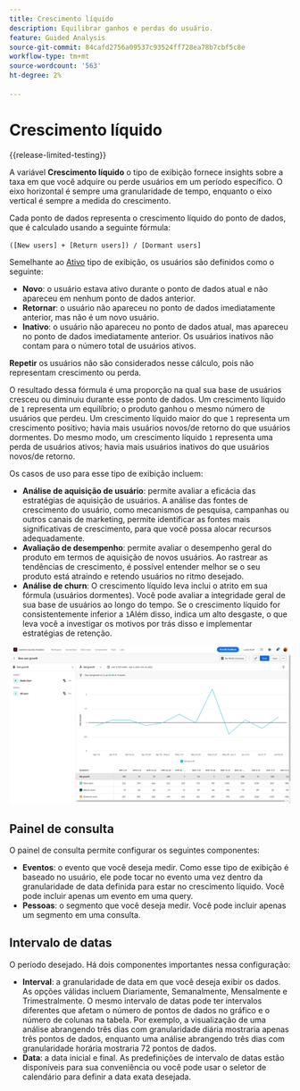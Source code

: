```yaml
---
title: Crescimento líquido
description: Equilibrar ganhos e perdas do usuário.
feature: Guided Analysis
source-git-commit: 84cafd2756a09537c93524ff728ea78b7cbf5c8e
workflow-type: tm+mt
source-wordcount: '563'
ht-degree: 2%

---
```


# Crescimento líquido

{{release-limited-testing}}

A variável **Crescimento líquido** o tipo de exibição fornece insights sobre a taxa em que você adquire ou perde usuários em um período específico. O eixo horizontal é sempre uma granularidade de tempo, enquanto o eixo vertical é sempre a medida do crescimento.

Cada ponto de dados representa o crescimento líquido do ponto de dados, que é calculado usando a seguinte fórmula:

`([New users] + [Return users]) / [Dormant users]`

Semelhante ao [Ativo](active.md) tipo de exibição, os usuários são definidos como o seguinte:

* **Novo**: o usuário estava ativo durante o ponto de dados atual e não apareceu em nenhum ponto de dados anterior.
* **Retornar**: o usuário não apareceu no ponto de dados imediatamente anterior, mas não é um novo usuário.
* **Inativo**: o usuário não apareceu no ponto de dados atual, mas apareceu no ponto de dados imediatamente anterior. Os usuários inativos não contam para o número total de usuários ativos.

**Repetir** os usuários não são considerados nesse cálculo, pois não representam crescimento ou perda.

O resultado dessa fórmula é uma proporção na qual sua base de usuários cresceu ou diminuiu durante esse ponto de dados. Um crescimento líquido de `1` representa um equilíbrio; o produto ganhou o mesmo número de usuários que perdeu. Um crescimento líquido maior do que `1` representa um crescimento positivo; havia mais usuários novos/de retorno do que usuários dormentes. Do mesmo modo, um crescimento líquido `1` representa uma perda de usuários ativos; havia mais usuários inativos do que usuários novos/de retorno.

Os casos de uso para esse tipo de exibição incluem:

* **Análise de aquisição de usuário**: permite avaliar a eficácia das estratégias de aquisição de usuários. A análise das fontes de crescimento do usuário, como mecanismos de pesquisa, campanhas ou outros canais de marketing, permite identificar as fontes mais significativas de crescimento, para que você possa alocar recursos adequadamente.
* **Avaliação de desempenho**: permite avaliar o desempenho geral do produto em termos de aquisição de novos usuários. Ao rastrear as tendências de crescimento, é possível entender melhor se o seu produto está atraindo e retendo usuários no ritmo desejado.
* **Análise de churn**: O crescimento líquido leva inclui o atrito em sua fórmula (usuários dormentes). Você pode avaliar a integridade geral de sua base de usuários ao longo do tempo. Se o crescimento líquido for consistentemente inferior a `1`Além disso, indica um alto desgaste, o que leva você a investigar os motivos por trás disso e implementar estratégias de retenção.

![Crescimento líquido](../assets/net-growth.png)

## Painel de consulta

O painel de consulta permite configurar os seguintes componentes:

* **Eventos**: o evento que você deseja medir. Como esse tipo de exibição é baseado no usuário, ele pode tocar no evento uma vez dentro da granularidade de data definida para estar no crescimento líquido. Você pode incluir apenas um evento em uma query.
* **Pessoas**: o segmento que você deseja medir. Você pode incluir apenas um segmento em uma consulta.

## Intervalo de datas

O período desejado. Há dois componentes importantes nessa configuração:

* **Interval**: a granularidade de data em que você deseja exibir os dados. As opções válidas incluem Diariamente, Semanalmente, Mensalmente e Trimestralmente. O mesmo intervalo de datas pode ter intervalos diferentes que afetam o número de pontos de dados no gráfico e o número de colunas na tabela. Por exemplo, a visualização de uma análise abrangendo três dias com granularidade diária mostraria apenas três pontos de dados, enquanto uma análise abrangendo três dias com granularidade horária mostraria 72 pontos de dados.
* **Data**: a data inicial e final. As predefinições de intervalo de datas estão disponíveis para sua conveniência ou você pode usar o seletor de calendário para definir a data exata desejada.
